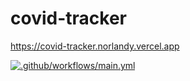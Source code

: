 # covid-tracker
https://covid-tracker.norlandy.vercel.app

[![.github/workflows/main.yml](https://github.com/sun816/covid-tracker/actions/workflows/main.yml/badge.svg)](https://github.com/sun816/covid-tracker/actions/workflows/main.yml)
